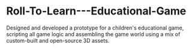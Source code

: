 # Roll-To-Learn---Educational-Game
Designed and developed a prototype for a children's educational game, scripting all game logic and assembling the game world using a mix of custom-built and open-source 3D assets.
